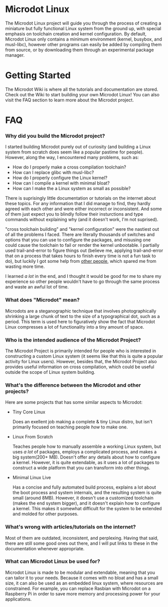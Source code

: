 

# Microdot Linux

The Microdot Linux project will guide you through the process of
creating a miniature but fully functional Linux system from the
ground up, with special emphasis on toolchain creation and kernel
configuration. By default, Microdot Linux only contains a minimum
environment (kernel, busybox, and musl-libc), however other programs
can easily be added by compiling them from source, or by downloading
them through an experimental package manager. 

# Getting Started

The Microdot Wiki is where all the tutorials and documentation are
stored. Check out the Wiki to start building your own Microdot Linux!
You can also visit the FAQ section to learn more about the Microdot project.


# FAQ


### Why did you build the Microdot project?

I started building Microdot purely out of curiosity (and building a Linux
system from scratch does seem like a popular pastime for people). However, 
along the way, I encountered many problems, such as:

* How do I properly make a cross compilation toolchain?
* How can I replace glibc with musl-libc?
* How do I properly configure the Linux kernel?
* How can I compile a kernel with minimal bloat?
* How can I make the a Linux system as small as possible?

There is suprisingly little documentation or tutorials on the internet
about these topics. For any information that I did manage to find, they
hardly agreed with each other and were either incorrect or inconsistent.
And some of them just expect you to blindly follow their insturctions
and type commands without explaining why (and it doesn't work, I'm not
suprised).

"cross toolchain building" and "kernel configuration" were the nastiest
out of all the problems I faced. There are literally thousands of
switches and options that you can use to configure the packages, and
misusing one could cause the toolchain to fail or render the kernel
unbootable. I partially used trail-and-error to figure things out (believe
me, applying trail-and-error that on a process that takes hours to finish
every time is not a fun task to do), but luckily I got some help from
[other people](thanks.md), which spared me from wasting more time.

I learned _a lot_ in the end, and I thought it would be good for me to
share my experience so other people wouldn't have to go through the same
process and waste an awful lot of time.

### What does "Microdot" mean?

Microdots are a steganographic technique that involves
photographically shrinking a large chunk of text to the
size of a typographical dot, such as a period. This term
is used here to figuratively show the fact that Microdot
Linux compresses a lot of functionality into a tiny
amount of space.


### Who is the intended audience of the Microdot Project?

The Microdot Project is primarily intended for people who
is interested in constructing a custom Linux system (it seems
like that this is quite a popular activity for Linux users).
However, besides that, the Microdot Project also provides
useful information on cross compilation, which could be useful
outside the scope of Linux system building.

### What's the difference between the Microdot and other projects?

Here are some projects that has some similar aspects to Microdot:

* Tiny Core Linux

	Does an exellent job making a complete & tiny Linux distro,
	but isn't primarily focused on teaching people _how_ to make one.

* Linux From Scratch

	Teaches people how to manually assemble a working Linux system, but
	uses _a lot_ of packages, employs a complicated process, and makes a
	big system(200+ MB). Doesn't offer any details about how to configure
	a kernel. However, it is quite extendable, as it uses a lot of packages
	to construct a wide platform that you can transform into other things.

* Minimal Linux Live

	Has a concise and fully automated build process, explains a lot
	about the boot process and system internals, and the resulting system
	is quite small (around 8MB). However, it doesn't use a customized
	toolchain (makes the end system bigger), and it doesn't explain how
	to configure a kernel. This makes it somewhat difficult for the
	system to be extended and molded for other purposes.

### What's wrong with articles/tutorials on the internet?

Most of them are outdated, inconsistent, and perplexing. Having that said,
there are still some good ones out there, and I will put links to these
in the documentation whenever appropriate.


### What can Microdot Linux be used for?

Microdot Linux is made to be modular and extendable,
meaning that you can tailor it to your needs. Because 
it comes with no bloat and has a small size, it can
also be used as an embedded linux system, where resources
are constrained. For example, you can replace Rasbian with
Microdot on a Raspberry Pi in order to save more memory
and processing power for your applications. 



